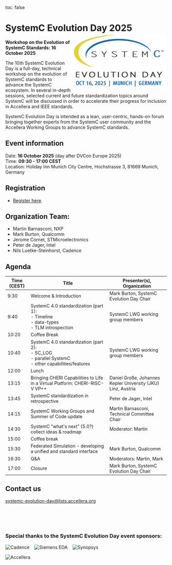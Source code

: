toc: false

# SystemC Evolution Day 2025 <img style="float: right; width:300px;" src="/images/systemC-evolution-day-2025-logo-500px.png">

**Workshop on the Evolution of SystemC Standards: 16 October 2025**

The 10th SystemC Evolution Day is a full-day, technical workshop on the evolution of SystemC standards to advance the SystemC ecosystem. In several in-depth sessions, selected current and future standardization topics around SystemC will be discussed in order to accelerate their progress for inclusion in Accellera and IEEE standards.

SystemC Evolution Day is intended as a lean, user-centric, hands-on forum bringing together experts from the SystemC user community and the Accellera Working Groups to advance SystemC standards.

## Event information

Date: **16 October 2025** (day after DVCon Europe 2025)<br>
Time: **09:30 - 17:00 CEST**<br>
Location: Holiday Inn Munich City Centre, Hochstrasse 3, 81669 Munich, Germany

## Registration

* [Register here](https://dvcon-europe.org/registration).

## Organization Team:

 * Martin Barnasconi, NXP
 * Mark Burton, Qualcomm
 * Jerome Cornet, STMicroelectronics
 * Peter de Jager, Intel
 * Nils Luetke-Steinhorst, Cadence

## Agenda

| Time (CEST) | Title | Presenter(s), Organization |
| --------------------- | ---------------- | -------------------------------- |
| 9:30 | Welcome & Introduction | Mark Burton, SystemC Evolution Day Chair |
| 9:40 | SystemC 4.0 standardization (part 1):<br>- Timeline<br>- data-types<br>- TLM introspection | SystemC LWG working group members |
| 10:20 | Coffee Break |
| 10:40 | SystemC 4.0 standardization (part 2):<br>- SC_LOG<br>- parallel SystemC<br>- other capabilities/features | SystemC LWG working group members |
| 12:00 | Lunch |
| 13:15 | Bringing CHERI Capabilities to Life in a Virtual Platform: CHERI-RISC-V VP++ | Daniel Große, Johannes Kepler University (JKU) Linz, Austria |
| 13:45 | SystemC standardization in retrospective | Peter de Jager, Intel |
| 14:15 | SystemC Working Groups and Summer of Code update | Martin Barnasconi, Technical Committee Chair |
| 14:30 | SystemC "what's next" (5.0?) collect ideas & roadmap | Moderator: Martin |
| 15:00 | Coffee break |
| 15:30 | Federated Simulation - developing a unified and standard interface | Mark Burton, Qualcomm |
| 16:30 | Q&A | Moderators: Martin, Mark |
| 17:00 | Closure | Mark Burton, SystemC Evolution Day Chair |

## Contact us

[systemc-evolution-day@lists.accellera.org](mailto:systemc-evolution-day@lists.accellera.org)
<br><br><br><br><br>
### Special thanks to the SystemC Evolution Day event sponsors:

<p><a href="http://www.cadence.com/" target="_blank" rel="noopener noreferrer"><img style="display: inline-block; padding-right: 15px;" src="/images/logo-cadence-sponsor.png" alt="Cadence" /></a><a href="http://www.mentor.com/" target="_blank" rel="noopener noreferrer"><img style="display: inline-block; padding-right: 15px;" src="/images/logo-siemens-sponsor.png" alt="Siemens EDA" /></a><a href="http://www.synopsys.com/" target="_blank" rel="noopener noreferrer"><img style="display: inline-block;" src="/images/logo-synopsys-sponsor.png" alt="Synopsys" /></a></p>
<p><a href="http://www.accellera.ogr/" target="_blank" rel="noopener noreferrer"><img style="display: inline-block;" src="/images/logo_accellera.png" alt="Accellera" /></a></p>
